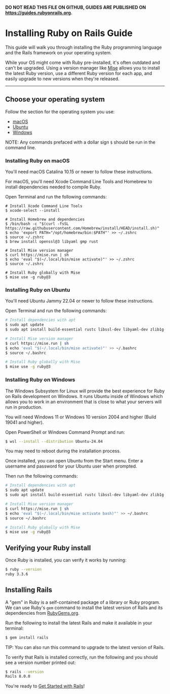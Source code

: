 **DO NOT READ THIS FILE ON GITHUB, GUIDES ARE PUBLISHED ON https://guides.rubyonrails.org.**

Installing Ruby on Rails Guide
=====================

This guide will walk you through installing the Ruby programming language and the Rails framework on your operating system.

While your OS might come with Ruby pre-installed, it's often outdated and can't be upgraded. Using a version manager like [Mise](https://mise.jdx.dev/getting-started.html) allows you to install the latest Ruby version, use a different Ruby version for each app, and easily upgrade to new versions when they're released.

--------------------------------------------------------------------------------

## Choose your operating system

Follow the section for the operating system you use:

* [macOS](#installing-ruby-on-macos)
* [Ubuntu](#installing-ruby-on-ubuntu)
* [Windows](#installing-ruby-on-windows)

NOTE: Any commands prefaced with a dollar sign `$` should be run in the command line.

### Installing Ruby on macOS

You'll need macOS Catalina 10.15 or newer to follow these instructions.

For macOS, you'll need Xcode Command Line Tools and Homebrew to install dependencies needed to compile Ruby.

Open Terminal and run the following commands:

```shell
# Install Xcode Command Line Tools
$ xcode-select --install

# Install Homebrew and dependencies
$ /bin/bash -c "$(curl -fsSL https://raw.githubusercontent.com/Homebrew/install/HEAD/install.sh)"
$ echo 'export PATH="/opt/homebrew/bin:$PATH"' >> ~/.zshrc
$ source ~/.zshrc
$ brew install openssl@3 libyaml gmp rust

# Install Mise version manager
$ curl https://mise.run | sh
$ echo 'eval "$(~/.local/bin/mise activate)"' >> ~/.zshrc
$ source ~/.zshrc

# Install Ruby globally with Mise
$ mise use -g ruby@3
```

### Installing Ruby on Ubuntu

You'll need Ubuntu Jammy 22.04 or newer to follow these instructions.

Open Terminal and run the following commands:

```bash
# Install dependencies with apt
$ sudo apt update
$ sudo apt install build-essential rustc libssl-dev libyaml-dev zlib1g-dev libgmp-dev

# Install Mise version manager
$ curl https://mise.run | sh
$ echo 'eval "$(~/.local/bin/mise activate)"' >> ~/.bashrc
$ source ~/.bashrc

# Install Ruby globally with Mise
$ mise use -g ruby@3
```

### Installing Ruby on Windows

The Windows Subsystem for Linux will provide the best experience for Ruby on Rails development on Windows. It runs Ubuntu inside of Windows which allows you to work in an environment that is close to what your servers will run in production.

You will need Windows 11 or Windows 10 version 2004 and higher (Build 19041 and higher).

Open PowerShell or Windows Command Prompt and run:

```bash
$ wsl --install --distribution Ubuntu-24.04
```

You may need to reboot during the installation process.

Once installed, you can open Ubuntu from the Start menu. Enter a username and password for your Ubuntu user when prompted.

Then run the following commands:

```bash
# Install dependencies with apt
$ sudo apt update
$ sudo apt install build-essential rustc libssl-dev libyaml-dev zlib1g-dev libgmp-dev

# Install Mise version manager
$ curl https://mise.run | sh
$ echo 'eval "$(~/.local/bin/mise activate bash)"' >> ~/.bashrc
$ source ~/.bashrc

# Install Ruby globally with Mise
$ mise use -g ruby@3
```

Verifying your Ruby install
---------------------------

Once Ruby is installed, you can verify it works by running:

```bash
$ ruby --version
ruby 3.3.6
```

Installing Rails
------------------------

A "gem" in Ruby is a self-contained package of a library or Ruby program. We can use Ruby's `gem` command to install the latest version of Rails and its dependencies from [RubyGems.org](https://rubygems.org).

Run the following to install the latest Rails and make it available in your terminal:

```bash
$ gem install rails
```

TIP: You can also run this command to upgrade to the latest version of Rails.

To verify that Rails is installed correctly, run the following and you should see a version number printed out:

```bash
$ rails --version
Rails 8.0.0
```

You're ready to [Get Started with Rails](getting_started.html)!
